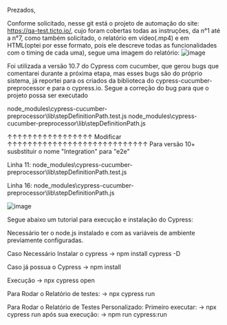 Prezados,

Conforme solicitado, nesse git está o projeto de automação do site: https://qa-test.ticto.io/, cujo foram cobertas todas as instruções, da n°1 até a n°7, como também solicitado, o  relatório em vídeo(.mp4) e em HTML(optei por esse formato, pois ele descreve todas as funcionalidades com o timing de cada uma), segue uma imagem do relatório:  ![image](https://user-images.githubusercontent.com/79025625/188962256-f2a44cfb-2908-42f0-8728-683398e16952.png)

Foi utilizada a versão 10.7 do Cypress com cucumber, que gerou bugs que comentarei durante a próxima etapa, mas esses bugs são do próprio sistema, já reportei para os criados da biblioteca do cypress-cucumber-preprocessor e para o cypress.io. Segue a correção do bug para que o projeto possa ser executado 


node_modules\cypress-cucumber-preprocessor\lib\stepDefinitionPath.test.js node_modules\cypress-cucumber-preprocessor\lib\stepDefinitionPath.js


↑↑↑↑↑↑↑↑↑↑↑↑↑↑↑↑↑ Modificar ↑↑↑↑↑↑↑↑↑↑↑↑↑↑↑↑↑↑↑↑↑↑↑↑↑↑↑↑ Para versão 10+ susbstituir o nome "Integration" para "e2e"


Linha 11: node_modules\cypress-cucumber-preprocessor\lib\stepDefinitionPath.test.js


Linha 16: node_modules\cypress-cucumber-preprocessor\lib\stepDefinitionPath.js


![image](https://user-images.githubusercontent.com/79025625/189151315-a7744dcb-7d75-44c9-8249-77ff3fc6756a.png)




Segue abaixo um tutorial para execução e instalação do Cypress:

Necessário ter o node.js instalado e com as variáveis de ambiente previamente configuradas.

Caso Necessário Instalar o cypress -> npm install cypress -D

Caso já possua o Cypress -> npm install

Execução -> npx cypress open


Para Rodar o Relatório de testes:
-> npx cypress run 

Para Rodar o Relatório de Testes Personalizado:
Primeiro executar: -> npx cypress run
após sua execução: -> npm run cypress:run
